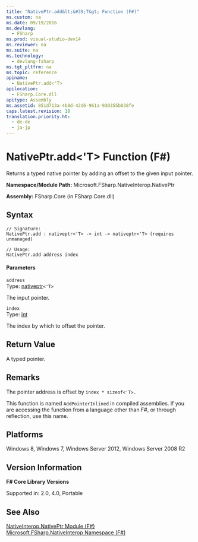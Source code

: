 ```yaml
---
title: "NativePtr.add&lt;&#39;T&gt; Function (F#)"
ms.custom: na
ms.date: 09/19/2016
ms.devlang: 
  - FSharp
ms.prod: visual-studio-dev14
ms.reviewer: na
ms.suite: na
ms.technology: 
  - devlang-fsharp
ms.tgt_pltfrm: na
ms.topic: reference
apiname: 
  - NativePtr.add<'T>
apilocation: 
  - FSharp.Core.dll
apitype: Assembly
ms.assetid: 851d713a-4b8d-42d6-961a-930355b038fe
caps.latest.revision: 18
translation.priority.ht: 
  - de-de
  - ja-jp
---
```

# NativePtr.add&lt;&#39;T&gt; Function (F#)
Returns a typed native pointer by adding an offset to the given input pointer.  
  
 **Namespace/Module Path:** Microsoft.FSharp.NativeInterop.NativePtr  
  
 **Assembly:** FSharp.Core (in FSharp.Core.dll)  
  
## Syntax  
  
```  
// Signature:  
NativePtr.add : nativeptr<'T> -> int -> nativeptr<'T> (requires unmanaged)  
  
// Usage:  
NativePtr.add address index  
```  
  
#### Parameters  
 `address`  
 Type: [nativeptr](../vs140/Core.nativeptr--T--Type--F#-.md)`<'T>`  
  
 The input pointer.  
  
 `index`  
 Type: [int](../vs140/Core.int-Type-Abbreviation--F#-.md)  
  
 The index by which to offset the pointer.  
  
## Return Value  
 A typed pointer.  
  
## Remarks  
 The pointer address is offset by `index * sizeof<'T>.`  
  
 This function is named `AddPointerInlined` in compiled assemblies. If you are accessing the function from a language other than F#, or through reflection, use this name.  
  
## Platforms  
 Windows 8, Windows 7, Windows Server 2012, Windows Server 2008 R2  
  
## Version Information  
 **F# Core Library Versions**  
  
 Supported in: 2.0, 4.0, Portable  
  
## See Also  
 [NativeInterop.NativePtr Module (F#)](../vs140/NativeInterop.NativePtr-Module--F#-.md)   
 [Microsoft.FSharp.NativeInterop Namespace (F#)](../vs140/Microsoft.FSharp.NativeInterop-Namespace--F#-.md)